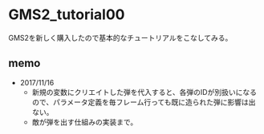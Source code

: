 # GMS2_tutorial00

GMS2を新しく購入したので基本的なチュートリアルをこなしてみる。

## memo

- 2017/11/16
    - 新規の変数にクリエイトした弾を代入すると、各弾のIDが別扱いになるので、パラメータ定義を毎フレーム行っても既に造られた弾に影響は出ない。
	- 敵が弾を出す仕組みの実装まで。

